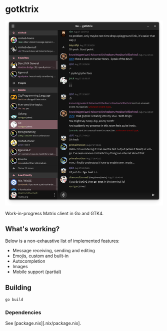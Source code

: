 # gotktrix

![screenshot](./.github/screenshot2.png)

Work-in-progress Matrix client in Go and GTK4.

## What's working?

Below is a non-exhaustive list of implemented features:

- Message receiving, sending and editing
- Emojis, custom and built-in
- Autocompletion
- Images
- Mobile support (partial)

## Building

```sh
go build
```

### Dependencies

See [package.nix][.nix/package.nix].
